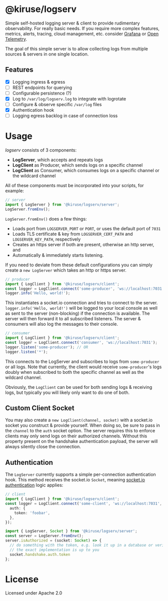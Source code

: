 # @kiruse/logserv
Simple self-hosted logging server & client to provide rudimentary observability. For really basic needs. If you require more complex features, metrics, alerts, tracing, cloud management, etc. consider [Grafana](https://grafana.com/) or [Open Telemetry](https://opentelemetry.io/).

The goal of this simple server is to allow collecting logs from multiple sources & servers in one single location.

## Features
- [x] Logging ingress & egress
- [ ] REST endpoints for querying
- [ ] Configurable persistence (?)
- [x] Log to `/var/log/logserv.log` to integrate with logrotate
- [ ] Configure & observe specific `/var/log` files
- [x] Authentication hook
- [ ] Logging egress backlog in case of connection loss

# Usage
*logserv* consists of 3 components:

- **LogServer**, which accepts and repeats logs
- **LogClient** as Producer, which sends logs on a specific channel
- **LogClient** as Consumer, which consumes logs on a specific channel or the wildcard channel

All of these components must be incorporated into your scripts, for example:

```typescript
// server
import { LogServer } from '@kiruse/logserv/server';
LogServer.fromEnv();
```

`LogServer.fromEnv()` does a few things:
- Loads port from `LOGSERVER_PORT` or `PORT`, or uses the default port of `7031`
- Loads TLS certificate & key from `LOGSERVER_CERT_PATH` and `LOGSERVER_KEY_PATH`, respectively
- Creates an https server if both are present, otherwise an http server, and
- Automatically & immediately starts listening.

If you need to deviate from these default configurations you can simply create a `new LogServer` which takes an http or https server.

```typescript
// producer
import { LogClient } from '@kiruse/logserv/client';
const logger = LogClient.connect('some-producer', 'ws://localhost:7031');
logger.info('Hello, world!');
```

This instantiates a socket.io connection and tries to connect to the server. `logger.info('Hello, world!')` will be logged to your local console as well as sent to the server (non-blocking) if the connection is available. The server will then forward it to all subscribed listeners. The server & consumers will also log the messages to their console.

```typescript
// consumer
import { LogClient } from '@kiruse/logserv/client';
const logger = LogClient.connect('consumer', 'ws://localhost:7031');
logger.listen('some-producer'); // OR
logger.listen('*');
```

This connects to the LogServer and subscribes to logs from `some-producer` or all logs. Note that currently, the client would receive `some-producer`'s logs doubly when subscribed to both the specific channel as well as the wildcard channel.

Obviously, the `LogClient` can be used for both sending logs & receiving logs, but typically you will likely only want to do one of both.

## Custom Client Socket
You may also create a `new LogClient(channel, socket)` with a socket.io socket you construct & provide yourself. When doing so, be sure to pass in the `channel` to the `auth` socket option. The server requires this to enforce clients may only send logs on their authorized channels. Without this property present on the handshake authentication payload, the server will always silently close the connection.

## Authentication
The `LogServer` currently supports a simple per-connection authentication hook. This method receives the socket.io `Socket`, meaning [socket.io authentication](https://socket.io/docs/v4/client-options/#auth) logic applies:

```typescript
// client
import { LogClient } from '@kiruse/logserv/client';
const logger = LogClient.connect('some-client', 'ws://localhost:7031', {
  auth: {
    token: 'foobar',
  },
});
```

```typescript
import { LogServer, Socket } from '@kiruse/logserv/server';
const server = LogServer.fromEnv();
server.isAuthorized = (socket: Socket) => {
  // do something with the token, e.g. look it up in a database or verify it as a JWT
  // the exact implementation is up to you
  socket.handshake.auth.token
};
```

# License
Licensed under Apache 2.0
